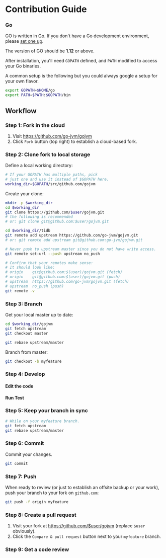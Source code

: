 # Contribution Guide

### Go

GO is written in [Go](http://golang.org).
If you don't have a Go development environment,
please [set one up](http://golang.org/doc/code.html).

The version of GO should be **1.12** or above.

After installation, you'll need `GOPATH` defined,
and `PATH` modified to access your Go binaries.

A common setup is the following but you could always google a setup for your own flavor.

```sh
export GOPATH=$HOME/go
export PATH=$PATH:$GOPATH/bin
```



## Workflow

### Step 1: Fork in the cloud

1. Visit https://github.com/go-jvm/gojvm
2. Click `Fork` button (top right) to establish a cloud-based fork.

### Step 2: Clone fork to local storage


Define a local working directory:

```sh
# If your GOPATH has multiple paths, pick
# just one and use it instead of $GOPATH here.
working_dir=$GOPATH/src/github.com/gojvm
```

Create your clone:

```sh
mkdir -p $working_dir
cd $working_dir
git clone https://github.com/$user/gojvm.git
# the following is recommended
# or: git clone git@github.com:$user/gojvm.git

cd $working_dir/tidb
git remote add upstream https://github.com/go-jvm/gojvm.git
# or: git remote add upstream git@github.com:go-jvm/gojvm.git

# Never push to upstream master since you do not have write access.
git remote set-url --push upstream no_push

# Confirm that your remotes make sense:
# It should look like:
# origin    git@github.com:$(user)/gojvm.git (fetch)
# origin    git@github.com:$(user)/gojvm.git (push)
# upstream  https://github.com/go-jvm/gojvm.git (fetch)
# upstream  no_push (push)
git remote -v
```


### Step 3: Branch

Get your local master up to date:

```sh
cd $working_dir/gojvm
git fetch upstream
git checkout master

git rebase upstream/master
```

Branch from master:

```sh
git checkout -b myfeature
```

### Step 4: Develop

#### Edit the code

#### Run Test

### Step 5: Keep your branch in sync

```sh
# While on your myfeature branch.
git fetch upstream
git rebase upstream/master
```

### Step 6: Commit

Commit your changes.

```sh
git commit
```
### Step 7: Push

When ready to review (or just to establish an offsite backup or your work),
push your branch to your fork on `github.com`:

```sh
git push -f origin myfeature
```

### Step 8: Create a pull request

1. Visit your fork at https://github.com/$user/gojvm (replace `$user` obviously).
2. Click the `Compare & pull request` button next to your `myfeature` branch.

### Step 9: Get a code review
